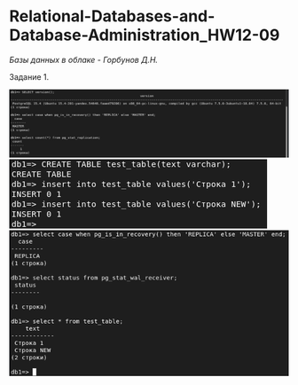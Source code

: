 # Relational-Databases-and-Database-Administration_HW12-09

*Базы данных в облаке - Горбунов Д.Н.*

Задание 1.
 
![](https://github.com/dAmp1r/Relational-Databases-and-Database-Administration_HW12-09/blob/main/1.png)                  
![](https://github.com/dAmp1r/Relational-Databases-and-Database-Administration_HW12-09/blob/main/2.png)                        
![](https://github.com/dAmp1r/Relational-Databases-and-Database-Administration_HW12-09/blob/main/3.png)                            
